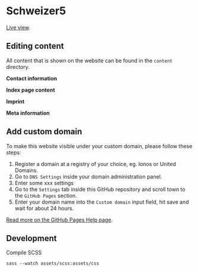# Schweizer5
[Live view](https://encoding-group.github.io/schweizer5/).		

## Editing content		
All content that is shown on the website can be found in the `content` directory.		

**Contact information**		

**Index page content**		

**Imprint**		

**Meta information**		

## Add custom domain
To make this website visible under your custom domain, please follow these steps:		
1. Register a domain at a registry of your choice, eg. Ionos or United Domains.		
2. Go to `DNS Settings` inside your domain administration panel.		
3. Enter some xxx settings		
4. Go to the `Settings` tab inside this GitHub repository and scroll town to the `GitHub Pages` section.		
5. Enter your domain name into the `Custom domain` input field, hit save and wait for about 24 hours.		

[Read more on the GitHub Pages Help page](https://help.github.com/en/github/working-with-github-pages/configuring-a-custom-domain-for-your-github-pages-site).

## Development

Compile SCSS
```
sass --watch assets/scss:assets/css
```
